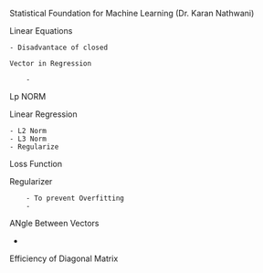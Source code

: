 Statistical Foundation for Machine Learning (Dr. Karan Nathwani)


Linear Equations 

    - Disadvantace of closed 

    Vector in Regression 

        - 




Lp NORM 


Linear Regression 

    - L2 Norm
    - L3 Norm 
    - Regularize 




Loss Function 

Regularizer 

        - To prevent Overfitting 
        - 


ANgle Between Vectors 

- 


Efficiency of Diagonal Matrix 

